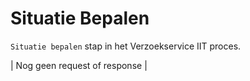 # Situatie Bepalen
`Situatie bepalen` stap in het Verzoekservice IIT proces.

| Nog geen request of response |